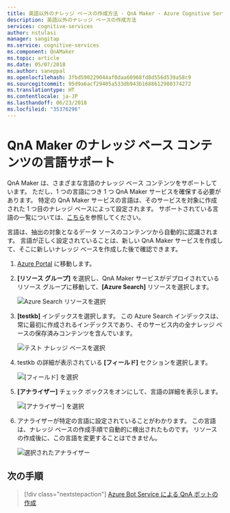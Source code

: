 ```yaml
---
title: 英語以外のナレッジ ベースの作成方法 - QnA Maker - Azure Cognitive Services | Microsoft Docs
description: 英語以外のナレッジ ベースの作成方法
services: cognitive-services
author: nstulasi
manager: sangitap
ms.service: cognitive-services
ms.component: QnAMaker
ms.topic: article
ms.date: 05/07/2018
ms.author: saneppal
ms.openlocfilehash: 3fbd590229044af0daa60968fd8d556d539a58c9
ms.sourcegitcommit: 95d9a6acf29405a533db943b1688612980374272
ms.translationtype: HT
ms.contentlocale: ja-JP
ms.lasthandoff: 06/23/2018
ms.locfileid: "35376296"
---
```

# <a name="language-support-of-knowledge-base-content-for-qna-maker"></a>QnA Maker のナレッジ ベース コンテンツの言語サポート
QnA Maker は、さまざまな言語のナレッジ ベース コンテンツをサポートしています。 ただし、1 つの言語につき 1 つ QnA Maker サービスを確保する必要があります。 特定の QnA Maker サービスの言語は、そのサービスを対象に作成された 1 つ目のナレッジ ベースによって設定されます。 サポートされている言語の一覧については、[こちら](../Overview/languages-supported.md)を参照してください。

言語は、抽出の対象となるデータ ソースのコンテンツから自動的に認識されます。 言語が正しく設定されていることは、新しい QnA Maker サービスを作成して、そこに新しいナレッジ ベースを作成した後で確認できます。

1. [Azure Portal](https://portal.azure.com/) に移動します。

2. **[リソース グループ]** を選択し、QnA Maker サービスがデプロイされているリソース グループに移動して、**[Azure Search]** リソースを選択します。

    ![Azure Search リソースを選択](../media/qnamaker-how-to-language-kb/select-azsearch.png)

3. **[testkb]** インデックスを選択します。 この Azure Search インデックスは、常に最初に作成されるインデックスであり、そのサービス内の全ナレッジ ベースの保存済みコンテンツを含んでいます。 

    ![テスト ナレッジ ベースを選択](../media/qnamaker-how-to-language-kb/select-testkb.png)

4. testkb の詳細が表示されている **[フィールド]** セクションを選択します。

    ![[フィールド] を選択](../media/qnamaker-how-to-language-kb/selectfields.png)

5. **[アナライザー]** チェック ボックスをオンにして、言語の詳細を表示します。

    ![[アナライザー] を選択](../media/qnamaker-how-to-language-kb/select-analyzer.png)

6. アナライザーが特定の言語に設定されていることがわかります。 この言語は、ナレッジ ベースの作成手順で自動的に検出されたものです。 リソースの作成後に、この言語を変更することはできません。

    ![選択されたアナライザー](../media/qnamaker-how-to-language-kb/selected-analyzer.png)

## <a name="next-steps"></a>次の手順

> [!div class="nextstepaction"]
> [Azure Bot Service による QnA ボットの作成](../Tutorials/create-qna-bot.md)
